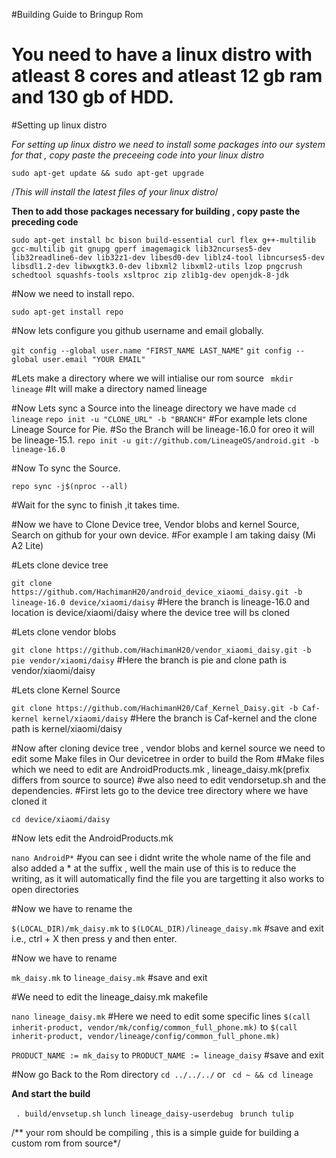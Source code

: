 #Building Guide to Bringup Rom 

# You need to have a linux distro with atleast 8 cores and atleast 12 gb ram and 130 gb of HDD.

#Setting up linux distro 

*For setting up linux distro we need to install some packages into our system for that , copy paste the preceeing code into your linux distro*

```sudo apt-get update && sudo apt-get upgrade```

/*This will install the latest files of your linux distro*/

**Then to add those packages necessary for building , copy paste the preceding code**

```sudo apt-get install bc bison build-essential curl flex g++-multilib gcc-multilib git gnupg gperf imagemagick lib32ncurses5-dev lib32readline6-dev lib32z1-dev libesd0-dev liblz4-tool libncurses5-dev libsdl1.2-dev libwxgtk3.0-dev libxml2 libxml2-utils lzop pngcrush schedtool squashfs-tools xsltproc zip zlib1g-dev openjdk-8-jdk```

#Now we need to install repo.

```sudo apt-get install repo```

#Now lets configure you github username and email globally.

```git config --global user.name "FIRST_NAME LAST_NAME"```
```git config --global user.email "YOUR EMAIL"```

#Lets make a directory where we will intialise our rom source
``` mkdir lineage``` 
#It will make a directory named lineage

#Now Lets sync a Source into the lineage directory we have made
```cd lineage```
```repo init -u "CLONE_URL" -b "BRANCH"```
#For example lets clone Lineage Source for Pie.
#So the Branch will be lineage-16.0 for oreo it will be lineage-15.1.
```repo init -u git://github.com/LineageOS/android.git -b lineage-16.0```

#Now To sync the Source.

```repo sync -j$(nproc --all)```

#Wait for the sync to finish ,it takes time.

#Now we have to Clone Device tree, Vendor blobs and kernel Source, Search on github for your own device.
#For example I am taking daisy (Mi A2 Lite)

#Lets clone device tree

```git clone https://github.com/HachimanH20/android_device_xiaomi_daisy.git -b lineage-16.0 device/xiaomi/daisy```
#Here the branch is lineage-16.0 and location is device/xiaomi/daisy where the device tree will bs cloned

#Lets clone vendor blobs

```git clone https://github.com/HachimanH20/vendor_xiaomi_daisy.git -b pie vendor/xiaomi/daisy```
#Here the branch is pie and clone path is vendor/xiaomi/daisy

#Lets clone Kernel Source

```git clone https://github.com/HachimanH20/Caf_Kernel_Daisy.git -b Caf-kernel kernel/xiaomi/daisy```
#Here the branch is Caf-kernel and the clone path is kernel/xiaomi/daisy

#Now after cloning device tree , vendor blobs and kernel source we need to edit some Make files in Our devicetree in order to build the Rom
#Make files which we need to edit are AndroidProducts.mk , lineage_daisy.mk(prefix differs from source to source)
#we also need to edit vendorsetup.sh and the dependencies.
#First lets go to the device tree directory where we have cloned it

```cd device/xiaomi/daisy```

#Now lets edit the AndroidProducts.mk 

```nano AndroidP*``` 
#you can see i didnt write the whole name of the file and also added a * at the suffix , well the main use of this is to reduce the writing, as it will automatically find the file you are targetting it also works to open directories

#Now we have to rename the 

```$(LOCAL_DIR)/mk_daisy.mk``` to ```$(LOCAL_DIR)/lineage_daisy.mk```
#save and exit i.e., ctrl + X then press y and then enter.

#Now we have to rename 

```mk_daisy.mk``` to ```lineage_daisy.mk```
#save and exit

#We need to edit the lineage_daisy.mk makefile

```nano lineage_daisy.mk```
#Here we need to edit some specific lines 
```$(call inherit-product, vendor/mk/config/common_full_phone.mk)``` to ```$(call inherit-product, vendor/lineage/config/common_full_phone.mk)```

```PRODUCT_NAME := mk_daisy``` to ```PRODUCT_NAME := lineage_daisy```
#save and exit 

#Now go Back to the Rom directory 
```cd ../../../``` or ``` cd ~ && cd lineage``` 

**And start the build**
 
``` . build/envsetup.sh``` 
```lunch lineage_daisy-userdebug```
``` brunch tulip``` 

/** your rom should be compiling , this is a simple guide for building a custom rom from source*/